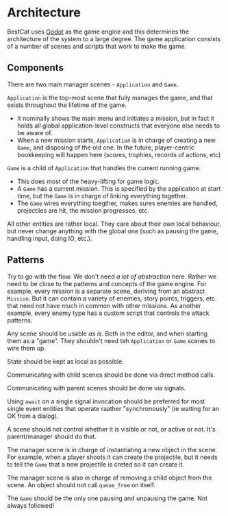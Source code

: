 # Architecture

BestCat uses [Godot](https://godot.org) as the game engine and this determines the architecture of the system to a large degree. The game application consists of a number of scenes and scripts that work to make the game.

## Components

There are two main manager scenes - `Application` and `Game`.

`Application` is the top-most scene that fully manages the game, and that exists throughout the lifetime of the game. 

* It nominally shows the main menu and initiates a mission, but in fact it holds all global application-level constructs that everyone else needs to be aware of.
* When a new mission starts, `Application` is in charge of creating a new `Game`, and disposing of the old one. In the future, player-centric bookkeeping will happen here (scores, trophies, records of actions, etc)

`Game` is a child of `Application` that handles the current running game.

* This does most of the heavy-lifting for game logic.
* A `Game` has a current mission. This is specified by the application at start time, but the `Game` is in charge of linking everything together.
* The `Game` wires everything toegther, makes sures enemies are handled, projectiles are hit, the mission progresses, etc.

All other entities are rather local. They care about their own local behaviour, but never change anything with the global one (such as pausing the game, handling input, doing IO, etc.).

## Patterns

Try to go with the flow. We don't need _a lot of abstraction_ here. Rather we need to be close to the patterns and concepts of the game engine. For example, every mission is a separate scene, deriving from an abstract `Mission`. But it can contain a variety of enemies, story points, triggers, etc. that need not have much in common with other missions. As another example, every enemy type has a custom script that controls the attack patterns.

Any scene should be usable _as is_. Both in the editor, and when starting them as a "game". They shouldn't need teh `Application` or `Game` scenes to wire them up.

State should be kept as local as possible.

Communicating with child scenes should be done via direct method calls.

Communicating with parent scenes should be done via signals.

Using `await` on a single signal invocation should be preferred for most single event entities that operate raather "synchronously" (ie waiting for an OK from a dialog).

A scene should not control whether it is visible or not, or active or not. It's parent/manager should do that.

The manager scene is in charge of instantiating a new object in the scene. For example, when a player shoots it can create the projectile, but it needs to tell the `Game` that a new projectile is creted so it can create it.

The manager scene is also in charge of removing a child object from the scene. An object should not call `queue_free` on itself.

The `Game` should be the only one pausing and unpausing the game. Not always followed!